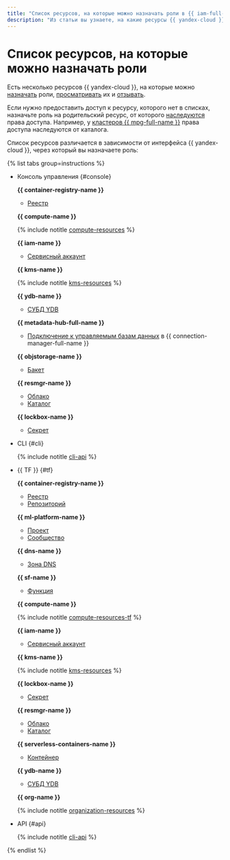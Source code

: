 ```yaml
---
title: "Список ресурсов, на которые можно назначать роли в {{ iam-full-name }}"
description: "Из статьи вы узнаете, на какие ресурсы {{ yandex-cloud }} можно назначить роли."
---
```


# Список ресурсов, на которые можно назначать роли


Есть несколько ресурсов {{ yandex-cloud }}, на которые можно [назначать](../../operations/roles/grant.md) роли, [просматривать](../../operations/roles/get-assigned-roles.md) их и [отзывать](../../operations/roles/revoke.md).

Если нужно предоставить доступ к ресурсу, которого нет в списках, назначьте роль на родительский ресурс, от которого [наследуются](index.md#inheritance) права доступа. Например, у [кластеров {{ mpg-full-name }}](../../../managed-postgresql/concepts/index.md) права доступа наследуются от каталога.

Список ресурсов различается в зависимости от интерфейса {{ yandex-cloud }}, через который вы назначаете роль:

{% list tabs group=instructions %}

- Консоль управления {#console}

  **{{ container-registry-name }}**
  * [Реестр](../../../container-registry/operations/roles/grant.md)

  **{{ compute-name }}**

  {% include notitle [compute-resources](../../../_includes/iam/resources-with-access-control/compute.md) %}

  **{{ iam-name }}**
  * [Сервисный аккаунт](../../operations/sa/assign-role-for-sa.md)

  **{{ kms-name }}**

  {% include notitle [kms-resources](../../../_includes/iam/resources-with-access-control/kms.md) %}

  **{{ ydb-name }}**
  * [СУБД YDB](../../../ydb/operations/manage-databases.md#add-access-binding)

  **{{ metadata-hub-full-name }}**
  * [Подключение к управляемым базам данных](../../../metadata-hub/operations/connection-access.md) в {{ connection-manager-full-name }}

  **{{ objstorage-name }}**
  * [Бакет](../../../storage/operations/buckets/iam-access.md)

  **{{ resmgr-name }}**
  * [Облако](../../../resource-manager/operations/cloud/set-access-bindings.md)
  * [Каталог](../../../resource-manager/operations/folder/set-access-bindings.md)

  **{{ lockbox-name }}**
  * [Секрет](../../../lockbox/operations/secret-access.md)

- CLI {#cli}

  {% include notitle [cli-api](../../../_includes/iam/resources-with-access-control/cli-api.md) %}

- {{ TF }} {#tf}

  **{{ container-registry-name }}**
  * [Реестр](../../../container-registry/operations/roles/grant.md)
  * [Репозиторий](../../../container-registry/operations/roles/grant.md)

  **{{ ml-platform-name }}**
  * [Проект](../../../datasphere/security/index.md)
  * [Сообщество](../../../datasphere/security/index.md)

  **{{ dns-name }}**
  * [Зона DNS](../../../dns/operations/zone-access.md)

  **{{ sf-name }}**
  * [Функция](../../../functions/operations/function/role-add.md)

  **{{ compute-name }}**

  {% include notitle [compute-resources-tf](../../../_includes/iam/resources-with-access-control/compute-tf.md) %}

  **{{ iam-name }}**
  * [Сервисный аккаунт](../../operations/sa/assign-role-for-sa.md)

  **{{ kms-name }}**

  {% include notitle [kms-resources](../../../_includes/iam/resources-with-access-control/kms.md) %}

  **{{ lockbox-name }}**
  * [Секрет](../../../lockbox/operations/secret-access.md)

  **{{ resmgr-name }}**
  * [Облако](../../../resource-manager/operations/cloud/set-access-bindings.md)
  * [Каталог](../../../resource-manager/operations/folder/set-access-bindings.md)

  **{{ serverless-containers-name }}**
  * [Контейнер](../../../serverless-containers/operations/role-add.md)

  **{{ ydb-name }}**
  * [СУБД YDB](../../../ydb/security/index.md)

  **{{ org-name }}**

  {% include notitle [organization-resources](../../../_includes/iam/resources-with-access-control/organization.md) %}

- API {#api}

  {% include notitle [cli-api](../../../_includes/iam/resources-with-access-control/cli-api.md) %}

{% endlist %}